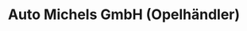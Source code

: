 ---
title: "Auto Michels GmbH (Opelhändler)"
url: /saarburg/auto-michels-gmbh-opelhaendler/
shop: Autohaus
---